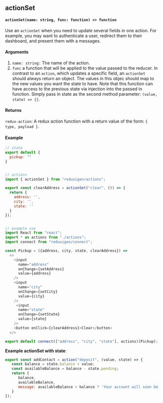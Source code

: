 ## actionSet

#### `actionSet(name: string, func: function) => function`

Use an `actionSet` when you need to update several fields in one action. For example, you may want to authenticate a user, redirect them to their dashboard, and present them with a messages.

#### Arguments

1. `name: string:` The name of the action.
2. `func` a function that will be applied to the value passed to the reducer. In contrast to an `action`, which updates a specific field, an `actionSet` should always return an object. The values in this objec should map to the new values you want the state to have. Note that this function can have access to the previous state via injection into the passed in function. Simply pass in state as the second method parameter:  `(value, state) => {}`.

#### Returns

`redux-action`: A redux action function with a return value of the form: `{ type, payload }`.

#### Example

```js
// state
export default {
  pickup: ""
}


// actions
import { actionSet } from "reduxigen/actions";

export const clearAddress = actionSet("clear", ()) => {
  return {
    address: '',
    city: '',
    state: ''
  }
});


// example use
import React from "react";
import * as actions from "./actions";
import connect from "reduxigen/connect";

const Pickup = ({address, city, state, clearAddress}) =>
  <>
    <input
      name="address"
      onChange={setAddress}
      value={address}
    />
    <input
      name="city"
      onChange={setCity}
      value={city}
    />
     <input
      name="state"
      onChange={setState}
      value={state}
    />
    <button onClick={clearAddress}>Clear</button>
  </>

export default connect(["address", "city", "state"], actions)(Pickup);
```

**Example actionSet with state**:

```js
export const addContact = action("deposit", (value, state) => {
   const balance = state.balance + value;
   const availableBalance = balance - state.pending;
   return {
      balance,
      availableBalance,
      message: availableBalance < balance ? 'Your account will soon be overdrafted.' : ''
   }
});
```



